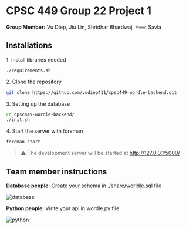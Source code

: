 # CPSC 449 Group 22 Project 1
<p><b>Group Member:</b> Vu Diep, Jiu Lin, Shridhar Bhardwaj, Heet Savla<p/>

## Installations
<p>1. Install libraries needed</p>

```sh
./requirements.sh
```
<p>2. Clone the repository</p>

```sh
git clone https://github.com/vudiep411/cpsc449-wordle-backend.git
```
<p>3. Setting up the database</p>

```sh
cd cpsc449-wordle-backend/
./init.sh
```
<p>4. Start the server with foreman</p>

```sh
foreman start
```
> ⚠ The development server will be started at http://127.0.0.1:5000/

## Team member instructions
<p><b>Database people:</b> Create your schema in ./share/worldle.sql file</p>
<img src="https://firebasestorage.googleapis.com/v0/b/chatapp-be9bd.appspot.com/o/databasepeople.png?alt=media&token=efed70eb-5555-438c-97df-7afa0b3ec917" alt="database"/>

<p><b>Python people:</b> Write your api in wordle.py file</p>
<img alt="python" src="https://firebasestorage.googleapis.com/v0/b/chatapp-be9bd.appspot.com/o/pythonpeople.png?alt=media&token=e27a58cb-ecd2-45a5-8384-e58e654cd6cd"/>